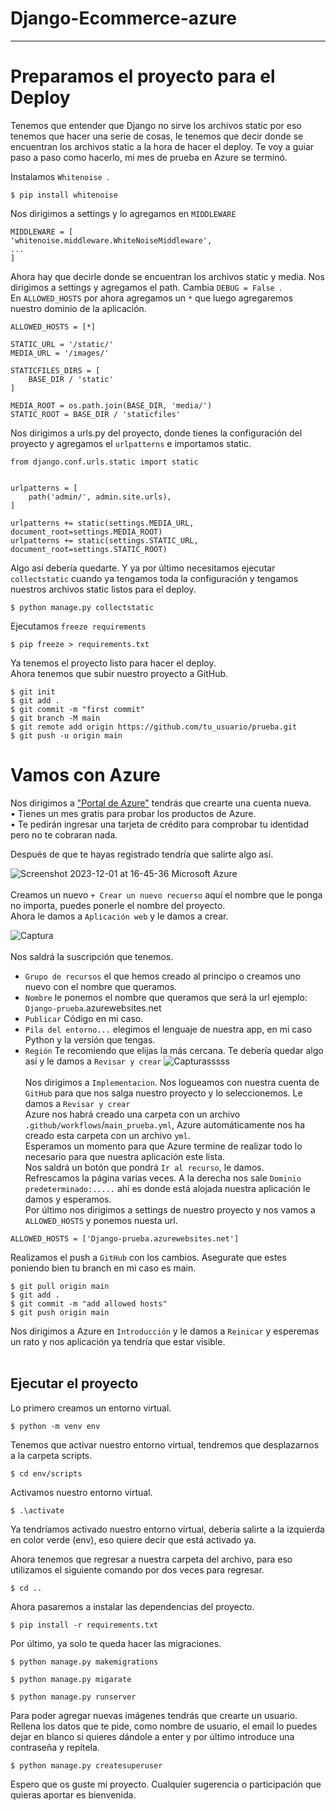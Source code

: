 # Django-Ecommerce-azure

----------------------------------------------------------

# Preparamos el proyecto para el Deploy
Tenemos que entender que Django no sirve los archivos static por eso tenemos que hacer una serie de cosas, le tenemos que decir donde se encuentran los archivos static a la hora de hacer el deploy.
Te voy a guiar paso a paso como hacerlo, mi mes de prueba en Azure se terminó.

Instalamos `Whitenoise `.
```
$ pip install whitenoise
```
Nos dirigimos a settings y lo agregamos en `MIDDLEWARE`

```
MIDDLEWARE = [
'whitenoise.middleware.WhiteNoiseMiddleware',
...
]
```
Ahora hay que decirle donde se encuentran los archivos static y media. Nos dirigimos a settings y agregamos el path.
Cambia `DEBUG = False `.<br>
En `ALLOWED_HOSTS` por ahora agregamos un `*` que luego agregaremos nuestro dominio de la aplicación.
```
ALLOWED_HOSTS = [*]
```

```
STATIC_URL = '/static/'
MEDIA_URL = '/images/'

STATICFILES_DIRS = [
	BASE_DIR / 'static'	
]

MEDIA_ROOT = os.path.join(BASE_DIR, 'media/')
STATIC_ROOT = BASE_DIR / 'staticfiles'

```
Nos dirigimos a urls.py del proyecto, donde tienes la configuración del proyecto y agregamos el `urlpatterns` e importamos static.

```
from django.conf.urls.static import static


urlpatterns = [
    path('admin/', admin.site.urls),      
]

urlpatterns += static(settings.MEDIA_URL, document_root=settings.MEDIA_ROOT)
urlpatterns += static(settings.STATIC_URL, document_root=settings.STATIC_ROOT)

```
Algo así debería quedarte. Y ya por último necesitamos ejecutar `collectstatic` cuando ya tengamos toda la configuración y tengamos nuestros archivos static listos para el deploy. 

```
$ python manage.py collectstatic

```
Ejecutamos `freeze requirements`
```
$ pip freeze > requirements.txt
```
Ya tenemos el proyecto listo para hacer el deploy.<br>
Ahora tenemos que subir nuestro proyecto a GitHub.

```
$ git init
$ git add .
$ git commit -m "first commit"
$ git branch -M main
$ git remote add origin https://github.com/tu_usuario/prueba.git
$ git push -u origin main

```

# Vamos con Azure
Nos dirigimos a ["Portal de Azure"](https://portal.azure.com/) tendrás que crearte una cuenta nueva.<br>
• Tienes un mes gratis para probar los productos de Azure.<br>
• Te pedirán ingresar una tarjeta de crédito para comprobar tu identidad pero no te cobraran nada.<br>

Después de que te hayas registrado tendría que salirte algo así.

![Screenshot 2023-12-01 at 16-45-36 Microsoft Azure](https://github.com/NikiDevelop/NikiDevelop/assets/105102619/ad6453da-06ce-4c9f-aca1-96e4a6d4fc62)
<br><br>
Creamos un nuevo `+ Crear un nuevo recuerso` aquí el nombre que le ponga no importa, puedes ponerle el nombre del proyecto. <br> 
Ahora le damos a `Aplicación web` y le damos a crear.

![Captura](https://github.com/NikiDevelop/NikiDevelop/assets/105102619/eebf8c17-8b84-4f7d-863d-462a04ac4bad)
<br><br>
Nos saldrá la suscripción que tenemos.<br>
- `Grupo de recursos` el que hemos creado al principo o creamos uno nuevo con el nombre que queramos. <br>
- `Nombre` le ponemos el nombre que queramos que será la url ejemplo: `Django-prueba`.azurewebsites.net<br>
- `Publicar` Código en mi caso.<br>
- `Pila del entorno...` elegimos el lenguaje de nuestra app, en mi caso Python y la versión que tengas.
- `Región` Te recomiendo que elijas la más cercana.
Te debería quedar algo así y le damos a `Revisar y crear`
![Capturasssss](https://github.com/NikiDevelop/NikiDevelop/assets/105102619/8077cfa9-7fe3-492e-b745-ffaf12c9a78c)
<br><br>
Nos dirigimos a `Implementacion`. Nos logueamos con nuestra cuenta de `GitHub` para que nos salga nuestro proyecto y lo seleccionemos. Le damos a `Revisar y crear`<br>
Azure nos habrá creado una carpeta con un archivo `.github/workflows`/`main_prueba.yml`, Azure automáticamente nos ha creado esta carpeta con un archivo `yml`.<br>
Esperamos un momento para que Azure termine de realizar todo lo necesario para que nuestra aplicación este lista.<br>
Nos saldrá un botón que pondrá `Ir al recurso`, le damos.<br>
Refrescamos la página varias veces. A la derecha nos sale `Dominio predeterminado:.....` ahí es donde está alojada nuestra aplicación le damos y esperamos.<br>
Por último nos dirigimos a settings de nuestro proyecto y nos vamos a `ALLOWED_HOSTS` y ponemos nuesta url.
```
ALLOWED_HOSTS = ['Django-prueba.azurewebsites.net']
```
Realizamos el push a `GitHub` con los cambios. Asegurate que estes poniendo bien tu branch en mi caso es main. 
```
$ git pull origin main
$ git add .
$ git commit -m "add allowed hosts"
$ git push origin main
```
Nos dirigimos a Azure en `Introducción` y le damos a `Reinicar` y esperemas un rato y nos aplicación ya tendría que estar visible. <br><br>

## Ejecutar el proyecto
Lo primero creamos un entorno virtual.

```
$ python -m venv env
```

Tenemos que activar nuestro entorno virtual, tendremos que desplazarnos a la carpeta scripts.
```
$ cd env/scripts
```
Activamos nuestro entorno virtual.
```
$ .\activate
```
Ya tendríamos activado nuestro entorno virtual, debería salirte a la izquierda en color verde (env), eso quiere decir que está activado ya.

Ahora tenemos que regresar a nuestra carpeta del archivo, para eso utilizamos el siguiente comando por dos veces para regresar.
```
$ cd .. 
```
Ahora pasaremos a instalar las dependencias del proyecto.
```
$ pip install -r requirements.txt
```
Por último, ya solo te queda hacer las migraciones.
```
$ python manage.py makemigrations
```
```
$ python manage.py migarate
```
```
$ python manage.py runserver
```
Para poder agregar nuevas imágenes tendrás que crearte un usuario. Rellena los datos que te pide, como nombre de usuario,
el email lo puedes dejar en blanco si quieres dándole a enter y por último introduce una contraseña y repítela.
```
$ python manage.py createsuperuser
```

Espero que os guste mi proyecto.
Cualquier sugerencia o participación que quieras aportar es bienvenida.
